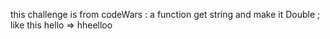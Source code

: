 this challenge is from codeWars :
    a function get string and make it Double  ;
     like this 
        hello  =>  hheelloo 
